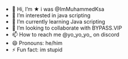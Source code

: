 - 👋 Hi, I’m ★ i was @ImMuhammedKsa
- 👀 I’m interested in java scripting
- 🌱 I’m currently learning Java scripting
- 💞️ I’m looking to collaborate with BYPASS.VIP
- 📫 How to reach me @yo_yo_yo_ on discord
- 😄 Pronouns: he/him
- ⚡ Fun fact: im stupid

